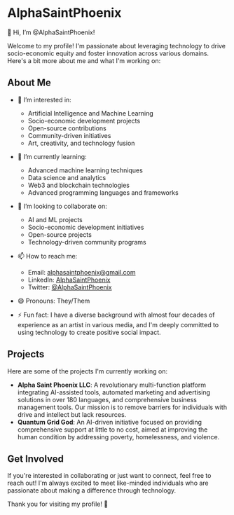 # AlphaSaintPhoenix

👋 Hi, I’m @AlphaSaintPhoenix!

Welcome to my profile! I'm passionate about leveraging technology to drive socio-economic equity and foster innovation across various domains. Here's a bit more about me and what I'm working on:

## About Me

- 👀 I’m interested in:
  - Artificial Intelligence and Machine Learning
  - Socio-economic development projects
  - Open-source contributions
  - Community-driven initiatives
  - Art, creativity, and technology fusion

- 🌱 I’m currently learning:
  - Advanced machine learning techniques
  - Data science and analytics
  - Web3 and blockchain technologies
  - Advanced programming languages and frameworks

- 💞️ I’m looking to collaborate on:
  - AI and ML projects
  - Socio-economic development initiatives
  - Open-source projects
  - Technology-driven community programs

- 📫 How to reach me:
  - Email: alphasaintphoenix@gmail.com
  - LinkedIn: [AlphaSaintPhoenix](https://www.linkedin.com/in/alphasaintphoenix)
  - Twitter: [@AlphaSaintPhoenix](https://twitter.com/AlphaSaintPhoenix)

- 😄 Pronouns: They/Them

- ⚡ Fun fact: I have a diverse background with almost four decades of experience as an artist in various media, and I'm deeply committed to using technology to create positive social impact.

## Projects

Here are some of the projects I'm currently working on:

- **Alpha Saint Phoenix LLC**: A revolutionary multi-function platform integrating AI-assisted tools, automated marketing and advertising solutions in over 180 languages, and comprehensive business management tools. Our mission is to remove barriers for individuals with drive and intellect but lack resources.
- **Quantum Grid God**: An AI-driven initiative focused on providing comprehensive support at little to no cost, aimed at improving the human condition by addressing poverty, homelessness, and violence.

## Get Involved

If you're interested in collaborating or just want to connect, feel free to reach out! I'm always excited to meet like-minded individuals who are passionate about making a difference through technology.

Thank you for visiting my profile! 🌟
